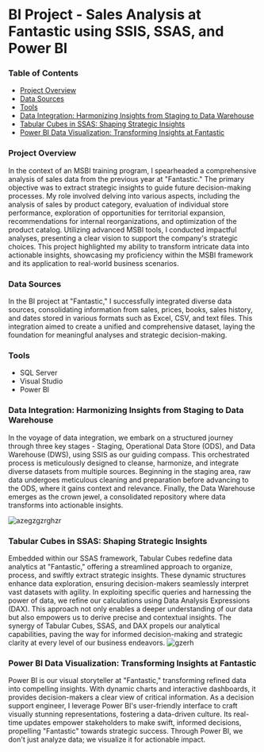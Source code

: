 # BI Project - Sales Analysis at Fantastic using SSIS, SSAS, and Power BI

### Table of Contents
- [Project Overview](#project-overview)
- [Data Sources](#data-sources)
- [Tools](#tools)
- [Data Integration: Harmonizing Insights from Staging to Data Warehouse](#data-integration-harmonizing-insights-from-staging-to-data-warehouse)
- [Tabular Cubes in SSAS: Shaping Strategic Insights](#tabular-cubes-in-ssas-shaping-strategic-insights)
- [Power BI Data Visualization: Transforming Insights at Fantastic](#power-bi-data-visualization-transforming-insights-at-fantastic)



### Project Overview
In the context of an MSBI training program, I spearheaded a comprehensive analysis of sales data from the previous year at "Fantastic." The primary objective was to extract strategic insights to guide future decision-making processes. My role involved delving into various aspects, including the analysis of sales by product category, evaluation of individual store performance, exploration of opportunities for territorial expansion, recommendations for internal reorganizations, and optimization of the product catalog. Utilizing advanced MSBI tools, I conducted impactful analyses, presenting a clear vision to support the company's strategic choices. This project highlighted my ability to transform intricate data into actionable insights, showcasing my proficiency within the MSBI framework and its application to real-world business scenarios.

### Data Sources
In the BI project at "Fantastic," I successfully integrated diverse data sources, consolidating information from sales, prices, books, sales history, and dates stored in various formats such as Excel, CSV, and text files. This integration aimed to create a unified and comprehensive dataset, laying the foundation for meaningful analyses and strategic decision-making.

### Tools
- SQL Server 
- Visual Studio 
- Power BI

### Data Integration: Harmonizing Insights from Staging to Data Warehouse
In the voyage of data integration, we embark on a structured journey through three key stages - Staging, Operational Data Store (ODS), and Data Warehouse (DWS), using SSIS as our guiding compass. This orchestrated process is meticulously designed to cleanse, harmonize, and integrate diverse datasets from multiple sources. Beginning in the staging area, raw data undergoes meticulous cleaning and preparation before advancing to the ODS, where it gains context and relevance. Finally, the Data Warehouse emerges as the crown jewel, a consolidated repository where data transforms into actionable insights. 

![azegzgzrghzr](https://github.com/nassifferjani/BI-Project---Sales-Analysis-at-Fantastic-using-SSIS-SSAS-and-Power-BI/assets/91385813/68a902b2-2ea3-4401-a94c-9b6970972b08)



###  Tabular Cubes in SSAS: Shaping Strategic Insights
Embedded within our SSAS framework, Tabular Cubes redefine data analytics at "Fantastic," offering a streamlined approach to organize, process, and swiftly extract strategic insights. These dynamic structures enhance data exploration, ensuring decision-makers seamlessly interpret vast datasets with agility.
In exploiting specific queries and harnessing the power of data, we refine our calculations using Data Analysis Expressions (DAX). This approach not only enables a deeper understanding of our data but also empowers us to derive precise and contextual insights. The synergy of Tabular Cubes, SSAS, and DAX propels our analytical capabilities, paving the way for informed decision-making and strategic clarity at every level of our business endeavors.
![gzerh](https://github.com/nassifferjani/BI-Project---Sales-Analysis-at-Fantastic-using-SSIS-SSAS-and-Power-BI/assets/91385813/d0fcdf84-d6e4-4e77-bdf7-bbdeee2ecaee)


### Power BI Data Visualization: Transforming Insights at Fantastic
Power BI is our visual storyteller at "Fantastic," transforming refined data into compelling insights. With dynamic charts and interactive dashboards, it provides decision-makers a clear view of critical information. As a decision support engineer, I leverage Power BI's user-friendly interface to craft visually stunning representations, fostering a data-driven culture. Its real-time updates empower stakeholders to make swift, informed decisions, propelling "Fantastic" towards strategic success. Through Power BI, we don't just analyze data; we visualize it for actionable impact.


